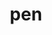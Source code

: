 ---
layout: smileys&emotion
title: pen
emoji: pen
permalink: 🖊.html
image: assets/img/3moji/pen.png
---